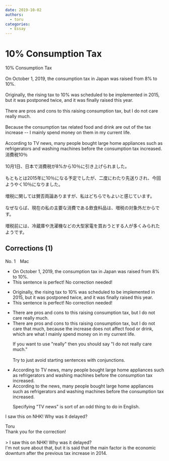 ```yaml
---
date: 2019-10-02
authors:
  - toru
categories:
  - Essay
---
```


<h1 id="subject_show">10% Consumption Tax </h1>
<div class="date" hidden>Oct 2, 2019 20:13</div>
<div id="post"><div id="body_show_ori">
10% Consumption Tax <br/><br/>On October 1, 2019, the consumption tax in Japan was raised from 8% to 10%.<br/><br/>Originally, the rising tax to 10% was scheduled to be implemented in 2015, but it was postponed twice, and it was finally raised this year.<br/><br/>There are pros and cons to this raising consumption tax, but I do not care really much.<br/><br/>Because the consumption tax related food and drink are out of the tax increase -- I mainly spend money on them in my current life.<br/><br/>According to TV news, many people bought large home appliances such as refrigerators and washing machines before the consumption tax increased.
</div></div>

<!-- more -->

<div id="post_ja"><div id="body_show_mo">
消費税10％<br/><br/>10月1日、日本で消費税が8%から10％に引き上げられました。<br/><br/>もともとは2015年に10％になる予定でしたが、二度にわたり先送りされ、今回ようやく10％になりました。<br/><br/>増税に関しては賛否両論ありますが、私はどちらでもよいと感じています。<br/><br/>なぜならば、現在の私の主要な消費である飲食料品は、増税の対象外だからです。<br/><br/>増税前には、冷蔵庫や洗濯機などの大型家電を買おうとする人が多くみられたようです。
</div></div>

## Corrections (1)
<div id="block"><div class="first_name"> No. 1　<span class="just_name">Mac</span></div><div id="block2">
<ul class="correction_field">
<li class="incorrect">On October 1, 2019, the consumption tax in Japan was raised from 8% to 10%.</li>
<li class="corrected perfect">This sentence is perfect! No correction needed!</li>
</ul>
<ul class="correction_field">
<li class="incorrect">Originally, the rising tax to 10% was scheduled to be implemented in 2015, but it was postponed twice, and it was finally raised this year.</li>
<li class="corrected perfect">This sentence is perfect! No correction needed!</li>
</ul>
<ul class="correction_field">
<li class="incorrect">There are pros and cons to this raising consumption tax, but I do not care really much.</li>
<li class="corrected correct">
There are pros and cons to this raising consumption tax, but I do not care <span class="f_blue">that </span>much, because the increase does not affect food or drink, which are what I mainly spend money on in my current life.
<p class="correction_comment">If you want to use "really" then you should say "I do not really care much."<br/><br/>Try to just avoid starting sentences with conjunctions.</p>
</li>
</ul>
<ul class="correction_field">
<li class="incorrect">According to TV news, many people bought large home appliances such as refrigerators and washing machines before the consumption tax increased.</li>
<li class="corrected correct">
According to <span class="f_blue">the </span>news, many people bought large home appliances such as refrigerators and washing machines before the consumption tax increased.
<p class="correction_comment">Specifying "TV news" is sort of an odd thing to do in English.</p>
</li>
</ul>
<p class="comment_small">
 I saw this on NHK! Why was it delayed?
</p>

</div><div class="name"><span class="just_name">Toru</span><br>
Thank you for the correction!<br/><br/>&gt; I saw this on NHK! Why was it delayed?<br/>I'm not sure about that, but it is said that the main factor is the economic downturn after the previous tax increase in 2014.
</div>
</div>
